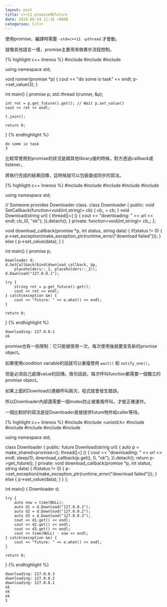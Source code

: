```yaml
---
layout: post
title: c++11 promise和future
date: 2019-08-24 11:16 +0800
categories: C/C++
---
```


使用promise，編譯時需要 `-std=c++11 -pthread` 才會動。

就像其他語言一樣，promise主要用來做異步流程控制。

{% highlight c++ linenos %}
#include <future>
#include <thread>
#include <iostream>

using namespace std;

void runner(promise<int> *p) {
    cout << "do some io task" << endl;
    p->set_value(3);
}

int main() {
    promise<int> p;
    std::thread t(runner, &p);

    int ret = p.get_future().get(); // Wait p.set_value()
    cout << ret << endl;

    t.join();

    return 0;
}
{% endhighlight %}

```
do some io task
3
```

比較常使用到promise的狀況是跟其他library接的時候，對方透過callback或listener，

將執行完成的結果回傳，這時候就可以包裝變成同步的寫法。

{% highlight c++ linenos %}
#include <future>
#include <thread>
#include <string>
#include <exception>
#include <iostream>

using namespace std;

// Someone provides Downloader class.
class Downloader {
    public:
        void SetCallback(function<void(int,string)> cb) { cb_ = cb; }
        void Download(string url) {
            thread([=] () {
                    cout << "downloading: " << url << endl;
                    cb_(0, "ok");
            }).detach();
        }
    private:
        function<void(int,string)> cb_;
};

void download_callback(promise<string> *p, int status, string data) {
    if(status != 0) {
        p->set_exception(make_exception_ptr(runtime_error("download failed")));
    } else {
        p->set_value(data);
    }
}

int main() {
    promise<string> p;

    Downloader d;
    d.SetCallback(bind(download_callback, &p,
        placeholders::_1, placeholders::_2));
    d.Download("127.0.0.1");

    try {
        string ret = p.get_future().get();
        cout << ret << endl;
    } catch(exception &e) {
        cout << "future: " << e.what() << endl;
    }

    return 0;
}
{% endhighlight %}

```
downloading: 127.0.0.1
ok
```

promise也有一些限制：它只能被使用一次，每次使用後就要宣告新的promise object。

如果使用condition variable的話就可以重複使用 `wait()` 和 `notify_one()`，

但是必須自己處理value的回傳。換句話說，每次呼叫function都需要一個獨立的promise object。

如果上面的Download()連續呼叫兩次，程式就會發生錯誤。

所以Downloader內部還需要一個mutex防止被重複呼叫，才能正確運作。


一個比較好的寫法是從Downloader直接提供future物件給caller等待。

{% highlight c++ linenos %}
#include <future>
#include <unistd.h>
#include <thread>
#include <string>
#include <exception>
#include <iostream>
#include <chrono>

using namespace std;

class Downloader {
    public:
        future<string> Download(string url) {
            auto p = make_shared<promise<string>>();
            thread([=] () {
                    cout << "downloading: " << url << endl;
                    sleep(1);
                    download_callback(p.get(), 0, "ok");
            }).detach();
            return p->get_future();
        }
    private:
        void download_callback(promise<string> *p, int status, string data) {
            if(status != 0) {
                p->set_exception(make_exception_ptr(runtime_error("download failed")));
            } else {
                p->set_value(data);
            }
        }
};


int main() {
    Downloader d;

    try {
        auto now = time(NULL);
        auto d1 = d.Download("127.0.0.1");
        auto d2 = d.Download("127.0.0.2");
        auto d3 = d.Download("127.0.0.3");
        cout << d1.get() << endl;
        cout << d2.get() << endl;
        cout << d3.get() << endl;
        cout << time(NULL) - now << endl;
    } catch(exception &e) {
        cout << "future: " << e.what() << endl;
    }

    return 0;
}
{% endhighlight %}

```
downloading: 127.0.0.3
downloading: 127.0.0.2
downloading: 127.0.0.1
ok
ok
ok
1
```
